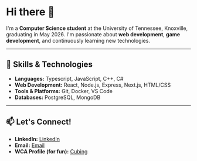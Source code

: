# Hi there 👋


I'm a **Computer Science student** at the University of Tennessee, Knoxville, graduating in May 2026. I'm passionate about **web development**, **game development**, and continuously learning new technologies.

---

## 🌱 Skills & Technologies
- **Languages:** Typescript, JavaScript, C++, C#
- **Web Development:** React, Node.js, Express, Next.js, HTML/CSS
- **Tools & Platforms:** Git, Docker, VS Code
- **Databases:** PostgreSQL, MongoDB

---

## 📫 Let's Connect!
- **LinkedIn:** [LinkedIn](https://linkedin.com/in/sulaiman-mohyuddin)
- **Email:** [Email](mailto:smohyud1@vols.utk.edu)
- **WCA Profile (for fun):** [Cubing](https://www.worldcubeassociation.org/persons/2022MOHY01)


<!--
**smohyud4/smohyud4** is a ✨ _special_ ✨ repository because its `README.md` (this file) appears on your GitHub profile.

Here are some ideas to get you started:

- 🔭 I’m currently working on ...
- 🌱 I’m currently learning ...
- 👯 I’m looking to collaborate on ...
- 🤔 I’m looking for help with ...
- 💬 Ask me about ...
- 📫 How to reach me: ...
- 😄 Pronouns: ...
- ⚡ Fun fact: ...
-->
